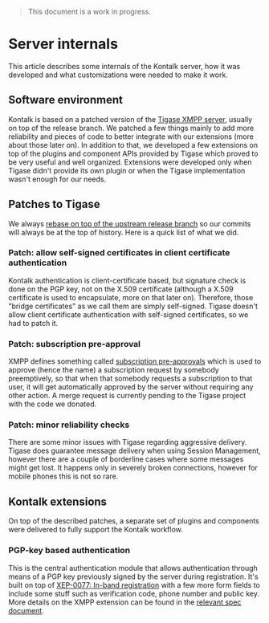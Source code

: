 > This document is a work in progress.

Server internals
================
This article describes some internals of the Kontalk server, how it was
developed and what customizations were needed to make it work.


## Software environment
Kontalk is based on a patched version of the
[Tigase XMPP server](https://projects.tigase.org), usually on top of the
release branch. We patched a few things mainly to add more reliability and
pieces of code to better integrate with our extensions (more about those later
on).
In addition to that, we developed a few extensions on top of the plugins and
component APIs provided by Tigase which proved to be very useful and well
organized. Extensions were developed only when Tigase didn't provide its own
plugin or when the Tigase implementation wasn't enough for our needs.


## Patches to Tigase
We always [rebase on top of the upstream release branch](https://github.com/kontalk/tigase-server/commits/master)
so our commits will always be at the top of history. Here is a quick list of
what we did.

### Patch: allow self-signed certificates in client certificate authentication
Kontalk authentication is client-certificate based, but signature check is done
on the PGP key, not on the X.509 certificate (although a X.509 certificate is
used to encapsulate, more on that later on). Therefore, those "bridge
certificates" as we call them are simply self-signed. Tigase doesn't allow
client certificate authentication with self-signed certificates, so we had to
patch it.

### Patch: subscription pre-approval
XMPP defines something called [subscription pre-approvals](http://xmpp.org/rfcs/rfc6121.html#sub-preapproval)
which is used to approve (hence the name) a subscription request by somebody
preemptively, so that when that somebody requests a subscription to that user,
it will get automatically approved by the server without requiring any other
action. A merge request is currently pending to the Tigase project with the code
we donated.

### Patch: minor reliability checks
There are some minor issues with Tigase regarding aggressive delivery. Tigase
does guarantee message delivery when using Session Management, however there are
a couple of borderline cases where some messages might get lost. It happens only
in severely broken connections, however for mobile phones this is not so rare.


## Kontalk extensions
On top of the described patches, a separate set of plugins and components were
delivered to fully support the Kontalk workflow.

### PGP-key based authentication
This is the central authentication module that allows authentication through
means of a PGP key previously signed by the server during registration. It's
built on top of [XEP-0077: In-band registration](http://xmpp.org/extensions/xep-0077.html)
with a few more form fields to include some stuff such as verification code,
phone number and public key. More details on the XMPP extension can be found in
the [relevant spec document](https://github.com/kontalk/specs/blob/master/register.md).
